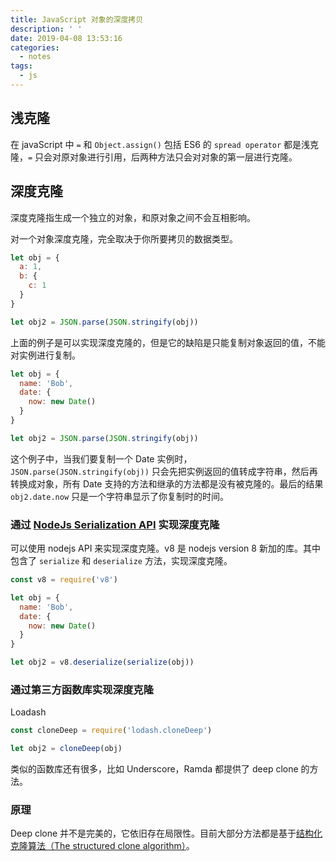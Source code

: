 ```yaml
---
title: JavaScript 对象的深度拷贝
description: ' '
date: 2019-04-08 13:53:16
categories:
  - notes
tags:
  - js
---
```


## 浅克隆

在 javaScript 中 `=` 和 `Object.assign()` 包括 ES6 的 `spread operator` 都是浅克隆，`=` 只会对原对象进行引用，后两种方法只会对对象的第一层进行克隆。

## 深度克隆

深度克隆指生成一个独立的对象，和原对象之间不会互相影响。

对一个对象深度克隆，完全取决于你所要拷贝的数据类型。

```js
let obj = {
  a: 1,
  b: {
    c: 1
  }
}

let obj2 = JSON.parse(JSON.stringify(obj))
```

上面的例子是可以实现深度克隆的，但是它的缺陷是只能复制对象返回的值，不能对实例进行复制。

```js
let obj = {
  name: 'Bob',
  date: {
    now: new Date()
  }
}

let obj2 = JSON.parse(JSON.stringify(obj))
```

这个例子中，当我们要复制一个 Date 实例时，`JSON.parse(JSON.stringify(obj))` 只会先把实例返回的值转成字符串，然后再转换成对象，所有 Date 支持的方法和继承的方法都是没有被克隆的。最后的结果 `obj2.date.now` 只是一个字符串显示了你复制时的时间。

### 通过 [NodeJs Serialization API](https://nodejs.org/dist/latest-v10.x/docs/api/v8.html#v8_serialization_api) 实现深度克隆

可以使用 nodejs API 来实现深度克隆。v8 是 nodejs version 8 新加的库。其中包含了 `serialize` 和 `deserialize` 方法，实现深度克隆。

```js
const v8 = require('v8')

let obj = {
  name: 'Bob',
  date: {
    now: new Date()
  }
}

let obj2 = v8.deserialize(serialize(obj))
```

### 通过第三方函数库实现深度克隆

Loadash

```js
const cloneDeep = require('lodash.cloneDeep')

let obj2 = cloneDeep(obj)
```

类似的函数库还有很多，比如 Underscore，Ramda 都提供了 deep clone 的方法。

### 原理

Deep clone 并不是完美的，它依旧存在局限性。目前大部分方法都是基于[结构化克隆算法（The structured clone algorithm）](https://developer.mozilla.org/en-US/docs/Web/API/Web_Workers_API/Structured_clone_algorithm)。
